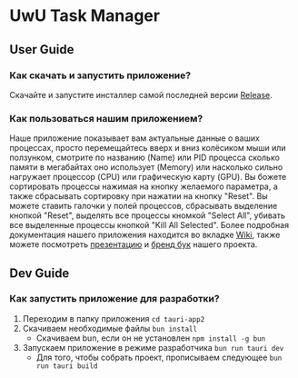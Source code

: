 # UwU Task Manager
## User Guide
### Как скачать и запустить приложение?
Скачайте и запустите инсталлер самой последней версии [Release](https://github.com/infgotoinf/UwU-Task-Manager/releases).
### Как пользоваться нашим приложением?
Наше приложение показывает вам актуальные данные о ваших процессах, просто перемещайтесь вверх и вниз колёсиком мыши или ползунком, смотрите по названию (Name) или PID процесса сколько памяти в мегабайтах оно использует (Memory) или насколько сильно нагружает процессор (CPU) или графическую карту (GPU). Вы божете сортировать процессы нажимая на кнопку желаемого параметра, а также сбрасывать сортировку при нажатии на кнопку "Reset". Вы можете ставить галочки у полей процессов, сбрасывать выделение кнопкой "Reset", выделять все процессы кномкой "Select All", убивать все выделенные процессы кнопкой "Kill All Selected". Более подробная документация нашего приложения находится во вкладке [Wiki](https://github.com/infgotoinf/UwU-Task-Manager/wiki), также можете посмотреть [презентацию](https://docs.google.com/presentation/d/1d1Y4aaM6nG85fObYVvfTeWgfz_xloSTY3MS9FElBaNg/edit#slide=id.p) и [бренд бук](https://github.com/infgotoinf/UwU-Task-Manager/blob/main/wiki/brandbook.pdf) нашего проекта.
## Dev Guide
### Как запустить приложение для разработки?
1. Переходим в папку приложения ```cd tauri-app2```
2. Скачиваем необходимые файлы ```bun install```
   - Скачиваем bun, если он не установлен ```npm install -g bun```
3. Запускаем приложение в режиме разработчика ```bun run tauri dev```
   - Для того, чтобы собрать проект, прописываем следующее ```bun run tauri build```
